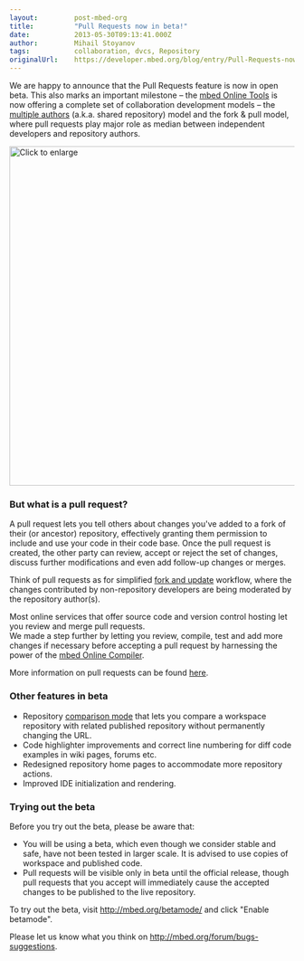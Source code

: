 ```yaml
---
layout:         post-mbed-org
title:          "Pull Requests now in beta!"
date:           2013-05-30T09:13:41.000Z
author:         Mihail Stoyanov
tags:           collaboration, dvcs, Repository
originalUrl:    https://developer.mbed.org/blog/entry/Pull-Requests-now-in-beta/
---
```


<p>We are happy to announce that the Pull Requests feature is now in open
  beta. This also marks an important milestone &#x2013; the <a href="/handbook/mbed-Tools">mbed Online Tools</a> is
  now offering a complete set of collaboration development models &#x2013;
  the <a href="/handbook/Collaboration/Multiple-authors">multiple authors</a> (a.k.a.
  shared repository) model and the fork &amp; pull model, where pull requests
  play major role as median between independent developers and repository
  authors.</p>
<p><a href="/media/uploads/screamer/pull-request-overview.png"><img width="600" alt="Click to enlarge" title="Click to enlarge" src="https://developer.mbed.org/media/uploads/screamer/600xNxpull-request-overview.png,qv=1.pagespeed.ic.iCFSAVn2BF.png"></a>
</p>
 <h3>But what is a pull request?</h3>

<p>A pull request lets you tell others about changes you&apos;ve added to
  a fork of their (or ancestor) repository, effectively granting them permission
  to include and use your code in their code base. Once the pull request
  is created, the other party can review, accept or reject the set of changes,
  discuss further modifications and even add follow-up changes or merges.</p>
<p>Think of pull requests as for simplified <a href="/handbook/Collaboration/Getting-started#forking-a-repository">fork and update</a> workflow,
  where the changes contributed by non-repository developers are being moderated
  by the repository author(s).</p>
<p>Most online services that offer source code and version control hosting
  let you review and merge pull requests.
  <br>We made a step further by letting you review, compile, test and add more
  changes if necessary before accepting a pull request by harnessing the
  power of the <a href="/handbook/mbed-Compiler">mbed Online Compiler</a>.</p>
<p>More information on pull requests can be found <a href="http://mbed.org/handbook/Collaboration/Pull-requests">here</a>.</p>

<h3>Other features in beta</h3>

<ul>
  <li>Repository <a href="/handbook/Collaboration/Getting-started#comparing-with-a-fork">comparison mode</a> that
    lets you compare a workspace repository with related published repository
    without permanently changing the URL.</li>
  <li>Code highlighter improvements and correct line numbering for diff code
    examples in wiki pages, forums etc.</li>
  <li>Redesigned repository home pages to accommodate more repository actions.</li>
  <li>Improved IDE initialization and rendering.</li>
</ul>

<h3>Trying out the beta</h3>

<p>Before you try out the beta, please be aware that:</p>
<ul>
  <li>You will be using a beta, which even though we consider stable and safe,
    have not been tested in larger scale. It is advised to use copies of workspace
    and published code.</li>
  <li>Pull requests will be visible only in beta until the official release,
    though pull requests that you accept will immediately cause the accepted
    changes to be published to the live repository.</li>
</ul>
<p>To try out the beta, visit <a href="http://mbed.org/betamode/">http://mbed.org/betamode/</a> and
  click &quot;Enable betamode&quot;.</p>
<p>Please let us know what you think on <a href="http://mbed.org/forum/bugs-suggestions">http://mbed.org/forum/bugs-suggestions</a>.</p>
